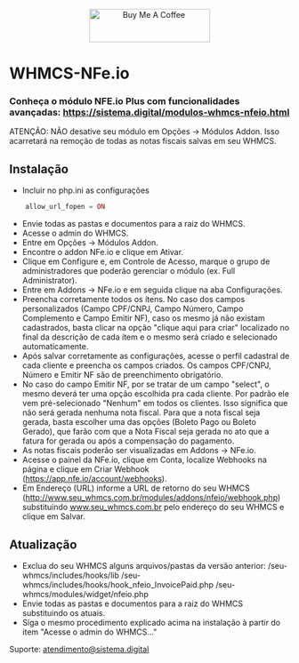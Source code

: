 <p align="center"><a href="https://www.buymeacoffee.com/lpcs007" target="_blank"><img src="https://cdn.buymeacoffee.com/buttons/v2/default-yellow.png" alt="Buy Me A Coffee" style="height: 60px !important;width: 217px !important;" ></a></p>

# WHMCS-NFe.io

### Conheça o módulo NFE.io Plus com funcionalidades avançadas: https://sistema.digital/modulos-whmcs-nfeio.html

ATENÇÃO: NÃO desative seu módulo em Opções -> Módulos Addon. Isso acarretará na remoção de todas as notas fiscais salvas em seu WHMCS.

## Instalação
- Incluir no php.ini as configurações
```php
    allow_url_fopen = ON
```
- Envie todas as pastas e documentos para a raiz do WHMCS.
- Acesse o admin do WHMCS.
- Entre em Opções -> Módulos Addon.
- Encontre o addon NFe.io e clique em Ativar.
- Clique em Configure e, em Controle de Acesso, marque o grupo de administradores que poderão gerenciar o módulo (ex. Full Administrator).
- Entre em Addons -> NFe.io e em seguida clique na aba Configurações.
- Preencha corretamente todos os ítens. No caso dos campos personalizados (Campo CPF/CNPJ, Campo Número, Campo Complemento e Campo Emitir NF), caso os mesmo já não existam cadastrados, basta clicar na opção "clique aqui para criar" localizado no final da descrição de cada ítem e o mesmo será criado e selecionado automaticamente.
- Após salvar corretamente as configurações, acesse o perfil cadastral de cada cliente e preencha os campos criados. Os campos CPF/CNPJ, Número e Emitir NF são de preenchimento obrigatório.
- No caso do campo Emitir NF, por se tratar de um campo "select", o mesmo deverá ter uma opção escolhida pra cada cliente. Por padrão ele vem pré-selecionado "Nenhum" em todos os clientes. Isso significa que não será gerada nenhuma nota fiscal. Para que a nota fiscal seja gerada, basta escolher uma das opções (Boleto Pago ou Boleto Gerado), que farão com que a Nota Fiscal seja gerada no ato que a fatura for gerada ou após a compensação do pagamento.
- As notas fiscais poderão ser visualizadas em Addons -> NFe.io.
- Acesse o painel da NFe.io, clique em Conta, localize Webhooks na página e clique em Criar Webhook (https://app.nfe.io/account/webhooks).
- Em Endereço (URL) informe a URL de retorno do seu WHMCS (http://www.seu_whmcs.com.br/modules/addons/nfeio/webhook.php) substituindo www.seu_whmcs.com.br pelo endereço do seu WHMCS e clique em Salvar.

## Atualização
- Exclua do seu WHMCS alguns arquivos/pastas da versão anterior:
  /seu-whmcs/includes/hooks/lib
  /seu-whmcs/includes/hooks/hook_nfeio_InvoicePaid.php
  /seu-whmcs/modules/widget/nfeio.php
- Envie todas as pastas e documentos para a raiz do WHMCS substituindo os atuais.
- Siga o mesmo procedimento explicado acima na instalação à partir do item "Acesse o admin do WHMCS..."

Suporte: atendimento@sistema.digital
